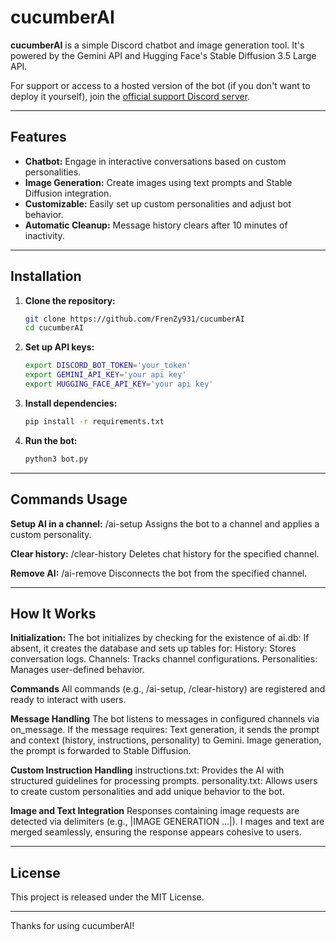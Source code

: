# cucumberAI

**cucumberAI** is a simple Discord chatbot and image generation tool. It's powered by the Gemini API and Hugging Face's Stable Diffusion 3.5 Large API.

For support or access to a hosted version of the bot (if you don't want to deploy it yourself), join the [official support Discord server](https://discord.gg/awJMWYgV5c).

---

## Features
- **Chatbot:** Engage in interactive conversations based on custom personalities.
- **Image Generation:** Create images using text prompts and Stable Diffusion integration.
- **Customizable:** Easily set up custom personalities and adjust bot behavior.
- **Automatic Cleanup:** Message history clears after 10 minutes of inactivity.

---

## Installation
1. **Clone the repository:**
   ```bash
   git clone https://github.com/FrenZy931/cucumberAI
   cd cucumberAI

2. **Set up API keys:**
    ```bash
    export DISCORD_BOT_TOKEN='your_token'
    export GEMINI_API_KEY='your api key'
    export HUGGING_FACE_API_KEY='your api key'

3. **Install dependencies:**
    ```bash
    pip install -r requirements.txt

4. **Run the bot:**
    ```bash
    python3 bot.py

---

## Commands Usage
**Setup AI in a channel:**
    /ai-setup <channel> <personality>
    Assigns the bot to a channel and applies a custom personality.


**Clear history:**
    /clear-history <channel>
    Deletes chat history for the specified channel.


**Remove AI:**
    /ai-remove <channel>
    Disconnects the bot from the specified channel.

---

## How It Works
**Initialization:**
    The bot initializes by checking for the existence of ai.db:
    If absent, it creates the database and sets up tables for:
        History: Stores conversation logs.
        Channels: Tracks channel configurations.
        Personalities: Manages user-defined behavior.

**Commands**
    All commands (e.g., /ai-setup, /clear-history) are registered and ready to interact with users.

**Message Handling**
    The bot listens to messages in configured channels via on_message.
    If the message requires:
        Text generation, it sends the prompt and context (history, instructions, personality) to Gemini.
        Image generation, the prompt is forwarded to Stable Diffusion.

**Custom Instruction Handling**
    instructions.txt: Provides the AI with structured guidelines for processing prompts.
    personality.txt: Allows users to create custom personalities and add unique behavior to the bot.


**Image and Text Integration**
    Responses containing image requests are detected via delimiters (e.g., |IMAGE GENERATION ...|).
I   mages and text are merged seamlessly, ensuring the response appears cohesive to users.



---

## License

This project is released under the MIT License.


---

Thanks for using cucumberAI! 